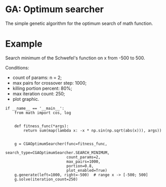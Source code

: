 # GA: Optimum searcher

The simple genetic algorithm for the optimum search of math function.


# Example 
Search minimum of the Schwefel's function on x from -500 to 500.

Conditions:
* count of params: n = 2; 
* max pairs for crossover step: 1000; 
* killing portion percent: 80%;
* max iteration count: 250;
* plot graphic.


```
if __name__ == '__main__':
    from math import cos, log


    def fitness_func(*args):
        return sum(map(lambda x: -x * np.sin(np.sqrt(abs(x))), args))


    g = CGAOptimumSearcher(func=fitness_func,
                           search_type=CGAOptimumSearcher.SEARCH_MINIMUM,
                           count_params=2,
                           max_pairs=1000,
                           portion=0.8,
                           plot_enabled=True)
    g.generate(left=1000, right=-500)  # range x -> [-500; 500]
    g.solve(iteration_count=250)
```
